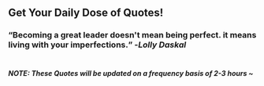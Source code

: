 ## Get Your Daily Dose of Quotes!
### <q>Becoming a great leader doesn't mean being perfect. it means living with your imperfections.</q> -<em>Lolly Daskal</em> <br><br>
##### NOTE: These Quotes will be updated on a frequency basis of 2-3 hours ~
